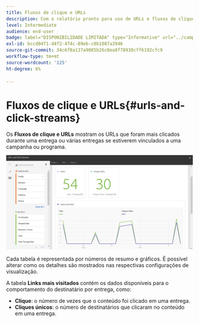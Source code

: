 ```yaml
---
title: Fluxos de clique e URLs
description: Com o relatório pronto para uso de URLs e fluxos de clique, saiba mais sobre o sucesso dos URLs em seus deliveries.
level: Intermediate
audience: end-user
badge: label="DISPONIBILIDADE LIMITADA" type="Informative" url="../campaign-standard-migration-home.md" tooltip="Restrito a usuários migrados do Campaign Standard"
exl-id: bccd04f1-d4f2-474c-89eb-c0b1087a3946
source-git-commit: 34c6f8a137a9085b26c0ea8f78930cff6192cfc9
workflow-type: tm+mt
source-wordcount: '125'
ht-degree: 6%

---
```


# Fluxos de clique e URLs{#urls-and-click-streams}

Os **Fluxos de clique e URLs** mostram os URLs que foram mais clicados durante uma entrega ou várias entregas se estiverem vinculados a uma campanha ou programa.

![](assets/delivery_reports_8.png)

Cada tabela é representada por números de resumo e gráficos. É possível alterar como os detalhes são mostrados nas respectivas configurações de visualização.

A tabela **Links mais visitados** contém os dados disponíveis para o comportamento do destinatário por entrega, como:

* **Clique**: o número de vezes que o conteúdo foi clicado em uma entrega.
* **Cliques únicos**: o número de destinatários que clicaram no conteúdo em uma entrega.
